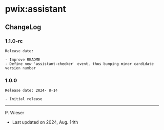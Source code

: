 # pwix:assistant

## ChangeLog

### 1.1.0-rc

    Release date: 

    - Improve README
    - Define new 'assistant-checker' event, thus bumping minor candidate version number

### 1.0.0

    Release date: 2024- 8-14

    - Initial release

---
P. Wieser
- Last updated on 2024, Aug. 14th
